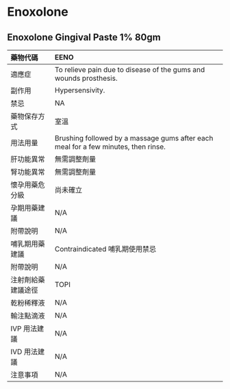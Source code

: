 # Enoxolone

## Enoxolone Gingival Paste 1% 80gm

| 藥物代碼           | EENO                                                                               |
|:-------------------|:-----------------------------------------------------------------------------------|
| 適應症             | To relieve pain due to disease of the gums and wounds prosthesis.                  |
| 副作用             | Hypersensivity.                                                                    |
| 禁忌               | NA                                                                                 |
| 藥物保存方式       | 室溫                                                                               |
| 用法用量           | Brushing followed by a massage gums after each meal for a few minutes, then rinse. |
| 肝功能異常         | 無需調整劑量                                                                       |
| 腎功能異常         | 無需調整劑量                                                                       |
| 懷孕用藥危分級     | 尚未確立                                                                           |
| 孕期用藥建議       | N/A                                                                                |
| 附帶說明           | N/A                                                                                |
| 哺乳期用藥建議     | Contraindicated 哺乳期使用禁忌                                                     |
| 附帶說明           | N/A                                                                                |
| 注射劑給藥建議途徑 | TOPI                                                                               |
| 乾粉稀釋液         | N/A                                                                                |
| 輸注點滴液         | N/A                                                                                |
| IVP 用法建議       | N/A                                                                                |
| IVD 用法建議       | N/A                                                                                |
| 注意事項           | N/A                                                                                |

